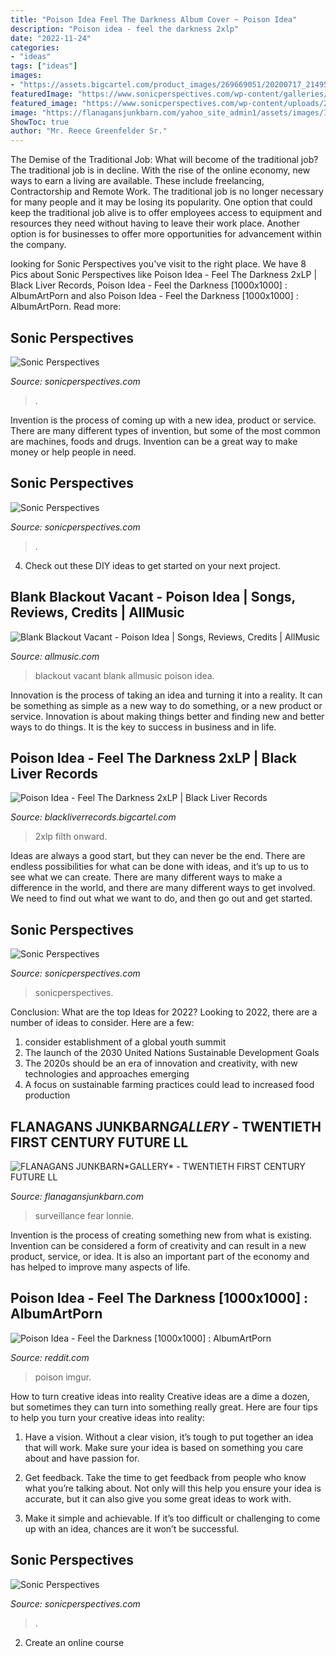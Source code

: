 ```yaml
---
title: "Poison Idea Feel The Darkness Album Cover ~ Poison Idea"
description: "Poison idea ‎- feel the darkness 2xlp"
date: "2022-11-24"
categories:
- "ideas"
tags: ["ideas"]
images:
- "https://assets.bigcartel.com/product_images/269669051/20200717_214954.jpg?auto=format&amp;fit=max&amp;w=1000"
featuredImage: "https://www.sonicperspectives.com/wp-content/galleries/blues-traveler-moe-g-love-toronto/BLT-17.jpg"
featured_image: "https://www.sonicperspectives.com/wp-content/uploads/2019/08/jon-anderson-live-one.jpg"
image: "https://flanagansjunkbarn.com/yahoo_site_admin1/assets/images/IMG_7557.885719_std.JPG"
ShowToc: true
author: "Mr. Reece Greenfelder Sr."
---
```



The Demise of the Traditional Job: What will become of the traditional job?
The traditional job is in decline. With the rise of the online economy, new ways to earn a living are available. These include freelancing, Contractorship and Remote Work. The traditional job is no longer necessary for many people and it may be losing its popularity. One option that could keep the traditional job alive is to offer employees access to equipment and resources they need without having to leave their work place. Another option is for businesses to offer more opportunities for advancement within the company.

	

		
looking for Sonic Perspectives you've visit to the right place. We have 8 Pics about Sonic Perspectives like Poison Idea ‎- Feel The Darkness 2xLP | Black Liver Records, Poison Idea - Feel the Darkness [1000x1000] : AlbumArtPorn and also Poison Idea - Feel the Darkness [1000x1000] : AlbumArtPorn. Read more:
		
    
## Sonic Perspectives

<img loading=lazy src="https://www.sonicperspectives.com/wp-content/galleries/blues-traveler-moe-g-love-toronto/BLT-17.jpg" onerror="this.onerror=null;this.src='https://tse2.mm.bing.net/th?id=OIP.bhsqCcdqM9EeWKwQnddY7AHaLH&amp;pid=15.1';" alt="Sonic Perspectives">

_Source: sonicperspectives.com_

>. 

	

Invention is the process of coming up with a new idea, product or service. There are many different types of invention, but some of the most common are machines, foods and drugs. Invention can be a great way to make money or help people in need.

    
## Sonic Perspectives

<img loading=lazy src="https://www.sonicperspectives.com/wp-content/galleries/oceans-of-slumber-austin-texas-2019/OOS-07.jpg" onerror="this.onerror=null;this.src='https://tse2.mm.bing.net/th?id=OIP.Cp-PeBXKgBVXxVZRtjFBBQHaE7&amp;pid=15.1';" alt="Sonic Perspectives">

_Source: sonicperspectives.com_

>. 

	

4. Check out these DIY ideas to get started on your next project.

    
## Blank Blackout Vacant - Poison Idea | Songs, Reviews, Credits | AllMusic

<img loading=lazy src="http://cps-static.rovicorp.com/3/JPG_500/MI0000/034/MI0000034371.jpg?partner=allrovi.com" onerror="this.onerror=null;this.src='https://tse4.mm.bing.net/th?id=OIP.DI90KfyEqLnDaPOXOFADGgHaGR&amp;pid=15.1';" alt="Blank Blackout Vacant - Poison Idea | Songs, Reviews, Credits | AllMusic">

_Source: allmusic.com_

>blackout vacant blank allmusic poison idea. 

	

Innovation is the process of taking an idea and turning it into a reality. It can be something as simple as a new way to do something, or a new product or service. Innovation is about making things better and finding new and better ways to do things. It is the key to success in business and in life.

    
## Poison Idea ‎- Feel The Darkness 2xLP | Black Liver Records

<img loading=lazy src="https://assets.bigcartel.com/product_images/269669051/20200717_214954.jpg?auto=format&amp;fit=max&amp;w=1000" onerror="this.onerror=null;this.src='https://tse4.mm.bing.net/th?id=OIP.G_l3hLanPZmUE_iAGj8tKgHaHa&amp;pid=15.1';" alt="Poison Idea ‎- Feel The Darkness 2xLP | Black Liver Records">

_Source: blackliverrecords.bigcartel.com_

>2xlp filth onward. 

	

Ideas are always a good start, but they can never be the end. There are endless possibilities for what can be done with ideas, and it’s up to us to see what we can create. There are many different ways to make a difference in the world, and there are many different ways to get involved. We need to find out what we want to do, and then go out and get started.

    
## Sonic Perspectives

<img loading=lazy src="https://www.sonicperspectives.com/wp-content/uploads/2019/08/jon-anderson-live-one.jpg" onerror="this.onerror=null;this.src='https://tse2.mm.bing.net/th?id=OIP.RzoZ5_c8NLWTHfUUtreVrAHaE8&amp;pid=15.1';" alt="Sonic Perspectives">

_Source: sonicperspectives.com_

>sonicperspectives. 

	

Conclusion: What are the top Ideas for 2022?
Looking to 2022, there are a number of ideas to consider. Here are a few: 
1. consider establishment of a global youth summit 
2. The launch of the 2030 United Nations Sustainable Development Goals 
3. The 2020s should be an era of innovation and creativity, with new technologies and approaches emerging 
4. A focus on sustainable farming practices could lead to increased food production 

    
## FLANAGANS JUNKBARN*GALLERY﻿* - TWENTIETH FIRST CENTURY FUTURE LL

<img loading=lazy src="https://flanagansjunkbarn.com/yahoo_site_admin1/assets/images/IMG_7557.885719_std.JPG" onerror="this.onerror=null;this.src='https://tse2.mm.bing.net/th?id=OIP.lQa5Tbbz1Hj361iLysY5FwHaHa&amp;pid=15.1';" alt="FLANAGANS JUNKBARN*GALLERY﻿* - TWENTIETH FIRST CENTURY FUTURE LL">

_Source: flanagansjunkbarn.com_

>surveillance fear lonnie. 

	

Invention is the process of creating something new from what is existing. Invention can be considered a form of creativity and can result in a new product, service, or idea. It is also an important part of the economy and has helped to improve many aspects of life.

    
## Poison Idea - Feel The Darkness [1000x1000] : AlbumArtPorn

<img loading=lazy src="http://i.imgur.com/5tHPb.jpg" onerror="this.onerror=null;this.src='https://tse2.mm.bing.net/th?id=OIP.Peyfeb3lbGyv75T1eK6qXgHaHa&amp;pid=15.1';" alt="Poison Idea - Feel the Darkness [1000x1000] : AlbumArtPorn">

_Source: reddit.com_

>poison imgur. 

	

How to turn creative ideas into reality
Creative ideas are a dime a dozen, but sometimes they can turn into something really great. Here are four tips to help you turn your creative ideas into reality:
1. Have a vision. Without a clear vision, it’s tough to put together an idea that will work. Make sure your idea is based on something you care about and have passion for.

2. Get feedback. Take the time to get feedback from people who know what you’re talking about. Not only will this help you ensure your idea is accurate, but it can also give you some great ideas to work with.

3. Make it simple and achievable. If it’s too difficult or challenging to come up with an idea, chances are it won’t be successful.

    
## Sonic Perspectives

<img loading=lazy src="https://www.sonicperspectives.com/wp-content/uploads/2019/08/scott-and-jon-anderson.jpg" onerror="this.onerror=null;this.src='https://tse2.mm.bing.net/th?id=OIP.rQUZPbjEIKhAgqgFD_Tn8wHaJ4&amp;pid=15.1';" alt="Sonic Perspectives">

_Source: sonicperspectives.com_

>. 

	

2. Create an online course

